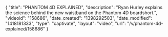 {
    "title": "PHANTOM 4D EXPLAINED",
    "description": "Ryan Hurley explains the science behind the new waistband on the Phantom 4D boardshort.",
    "videoid": "158686",
    "date_created": "1398292503",
    "date_modified": "1418181333",
    "type": "captivate",
    "layout": "video",
    "url": "\/v\/phantom-4d-explained\/158686"
}
